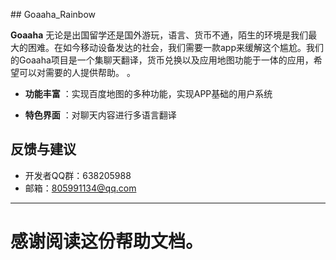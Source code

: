 ﻿
﻿## Goaaha_Rainbow

**Goaaha**   无论是出国留学还是国外游玩，语言、货币不通，陌生的环境是我们最大的困难。在如今移动设备发达的社会，我们需要一款app来缓解这个尴尬。我们的Goaaha项目是一个集聊天翻译，货币兑换以及应用地图功能于一体的应用，希望可以对需要的人提供帮助。
。
 
- **功能丰富** ：实现百度地图的多种功能，实现APP基础的用户系统

- **特色界面** ：对聊天内容进行多语言翻译


## 反馈与建议
- 开发者QQ群：638205988
- 邮箱：805991134@qq.com



---------
感谢阅读这份帮助文档。
=======
